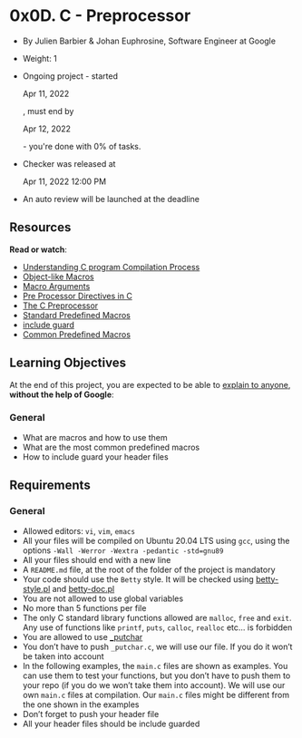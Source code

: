 0x0D. C - Preprocessor
======================

*   By Julien Barbier & Johan Euphrosine, Software Engineer at Google
*   Weight: 1
*   Ongoing project - started
    
    Apr 11, 2022
    
    , must end by
    
    Apr 12, 2022
    
    \- you're done with 0% of tasks.
*   Checker was released at
    
    Apr 11, 2022 12:00 PM
    
*   An auto review will be launched at the deadline

Resources
---------

**Read or watch**:

*   [Understanding C program Compilation Process](/rltoken/73Xp4zJlc-orfeEzmlYVDg "Understanding C program Compilation Process")
*   [Object-like Macros](/rltoken/kaqIw352MSJ8xoi1xU09ZA "Object-like Macros")
*   [Macro Arguments](/rltoken/wcQZzunlgjepxExZFc2ORQ "Macro Arguments")
*   [Pre Processor Directives in C](/rltoken/S4zfCHzg82fUAxdt8_SaZQ "Pre Processor Directives in C")
*   [The C Preprocessor](/rltoken/G33GiOIZofiIN4Tx9_acbQ "The C Preprocessor")
*   [Standard Predefined Macros](/rltoken/0OYhpL2cJfsIMBWhTuZsAA "Standard Predefined Macros")
*   [include guard](/rltoken/oF2vgIZNePdU965jCEZLHA "include guard")
*   [Common Predefined Macros](/rltoken/ROl5xAMKX-JpenEqmf7FnQ "Common Predefined Macros")

Learning Objectives
-------------------

At the end of this project, you are expected to be able to [explain to anyone](/rltoken/ipbpW8pLm91jdr3YD-AENg "explain to anyone"), **without the help of Google**:

### General

*   What are macros and how to use them
*   What are the most common predefined macros
*   How to include guard your header files

Requirements
------------

### General

*   Allowed editors: `vi`, `vim`, `emacs`
*   All your files will be compiled on Ubuntu 20.04 LTS using `gcc`, using the options `-Wall -Werror -Wextra -pedantic -std=gnu89`
*   All your files should end with a new line
*   A `README.md` file, at the root of the folder of the project is mandatory
*   Your code should use the `Betty` style. It will be checked using [betty-style.pl](https://github.com/holbertonschool/Betty/blob/master/betty-style.pl "betty-style.pl") and [betty-doc.pl](https://github.com/holbertonschool/Betty/blob/master/betty-doc.pl "betty-doc.pl")
*   You are not allowed to use global variables
*   No more than 5 functions per file
*   The only C standard library functions allowed are `malloc`, `free` and `exit`. Any use of functions like `printf`, `puts`, `calloc`, `realloc` etc… is forbidden
*   You are allowed to use [_putchar](https://github.com/holbertonschool/_putchar.c/blob/master/_putchar.c "_putchar")
*   You don’t have to push `_putchar.c`, we will use our file. If you do it won’t be taken into account
*   In the following examples, the `main.c` files are shown as examples. You can use them to test your functions, but you don’t have to push them to your repo (if you do we won’t take them into account). We will use our own `main.c` files at compilation. Our `main.c` files might be different from the one shown in the examples
*   Don’t forget to push your header file
*   All your header files should be include guarded